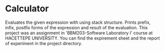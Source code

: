 # Calculator
Evaluates the given expression with using stack structure. Prints prefix, infix, postfix forms of the expression and result of the evaluation.
This project was an assignment in 'BBM203-Software Laboratory I' course at HACETTEPE UNIVERSITY. You can find the expirement sheet and the report of experiment in the project directory.
